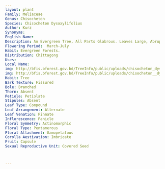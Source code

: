 ```yaml
---
layout: plant
Family: Meliaceae
Genus: Chisocheton
Species: Chisocheton Dysoxylifolius
Author: Kurz
Synonyms: 
English Name: 
Description: An Evergreen Tree, All Parts Glabrous. Leaves Large, Abruptly Pinnate, Leaflets Alternate, 22-30 Cm Long, Oblong Or Oblong-lanceolate, Somewhat Unequal, Acuminate At The Apex, Entire, Chartaceous, Glabrous, Petiolules Short, Puberulous. Flowers Almost Sessile, Tubular, Subtended By A Small, Lanceolate, Very Pubescent Bractlet And Forming Short Pubescent Racemes, Arranged In More Or Less Pubescent Panicles, Shorter Than The Leaves. Calyx Bell-shaped, Obsoletely 4-toothed, Minutely Pubescent. Petals About As Long As Calyx Lobes, Obovate-linear, Puberulous. Staminal Tube As Long As The Style, From The Middle Adnate To The Petals, Appressed Yellowish Pubescent Outside, 6-cleft At The Summit, The Lobes Oblong, Blunt, Glabrous, Anthers 6, Usually Attached Within The Tube, Alternating With The Lobes. Ovary And Styles Up To The Middle Appressed Pubescent. Fruit A Capsule, Opening Loculicidally, The Valves Bearing The Septum In The Middle. Seeds Obovoid To Spheroid, Cotyledons Collateral. 
Flowering Period:  March-July
Habit: Evergreen Forests.
Distribution: Chittagong
Uses: 
Local Name: 
img: http://bfis.bforest.gov.bd/TreeInfo/public/uploads/chisocheton_dysoxylifolius.jpg
img: http://bfis.bforest.gov.bd/TreeInfo/public/uploads/chisocheton__dysoxylifolius.jpg
Habit: Tree
Bark Texture: Fissured
Bole: Branched
Thorn: Absent
Petiole: Petiolate
Stipules: Absent
Leaf Type: Compound
Leaf Arrangement: Alternate
Leaf Venation: Pinnate
Inflorescence: Panicle
Floral Symmetry: Actinomorphic
Floral Type: Pentamerous
Floral Attachment: Gamopetalous
Corolla Aestivation: Imbricate
Fruit: Capsule
Sexual Reproductive Unit: Covered Seed



---
```


